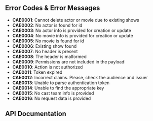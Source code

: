 ## Error Codes & Error Messages

- **CAE0001**: Cannot delete actor or movie due to existing shows
- **CAE0002**: No actor is found for id
- **CAE0003**: No actor info is provided for creation or update
- **CAE0004**: No movie info is provided for creation or update
- **CAE0005**: No movie is found for id
- **CAE0006**: Existing show found
- **CAE0007**: No header is present
- **CAE0008**: The header is malformed
- **CAE0009**: Permissions are not included in the payload 
- **CAE0010**: Action is not authorized
- **CAE0011**: Token expired
- **CAE0012**: Incorrect claims. Please, check the audience and issuer
- **CAE0013**: Unable to parse authentication token
- **CAE0014**: Unable to find the appropriate key
- **CAE0015**: No cast team info is provided
- **CAE0016**: No request data is provided


## API Documentation